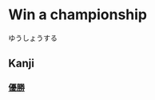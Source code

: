 # Win a championship
ゆうしょうする

## Kanji
### [優](../Kanji/kanji-dict/優.md)[勝](../Kanji/kanji-dict/勝.md)